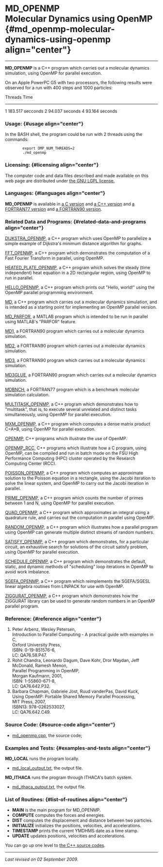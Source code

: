 MD\_OPENMP\
Molecular Dynamics using OpenMP {#md_openmp-molecular-dynamics-using-openmp align="center"}
===============================

------------------------------------------------------------------------

**MD\_OPENMP** is a C++ program which carries out a molecular dynamics
simulation, using OpenMP for parallel execution.

On an Apple PowerPC G5 with two processors, the following results were
observed for a run with 400 steps and 1000 particles:

  Threads   Time
  --------- ------------------
  1         183.517 secconds
  2         94.037 seconds
  4         93.164 seconds

### Usage: {#usage align="center"}

In the BASH shell, the program could be run with 2 threads using the
commands:

            export OMP_NUM_THREADS=2
            ./md_openmp
          

### Licensing: {#licensing align="center"}

The computer code and data files described and made available on this
web page are distributed under [the GNU LGPL
license.](../../txt/gnu_lgpl.txt)

### Languages: {#languages align="center"}

**MD\_OPENMP** is available in [a C
version](../../c_src/md_openmp/md_openmp.html) and [a C++
version](../../cpp_src/md_openmp/md_openmp.html) and [a FORTRAN77
version](../../f77_src/md_openmp/md_openmp.html) and [a FORTRAN90
version](../../f_src/md_openmp/md_openmp.html).

### Related Data and Programs: {#related-data-and-programs align="center"}

[DIJKSTRA\_OPENMP](../../cpp_src/dijkstra_openmp/dijkstra_openmp.html),
a C++ program which uses OpenMP to parallelize a simple example of
Dijkstra's minimum distance algorithm for graphs.

[FFT\_OPENMP](../../cpp_src/fft_openmp/fft_openmp.html), a C++ program
which demonstrates the computation of a Fast Fourier Transform in
parallel, using OpenMP.

[HEATED\_PLATE\_OPENMP](../../cpp_src/heated_plate_openmp/heated_plate_openmp.html),
a C++ program which solves the steady (time independent) heat equation
in a 2D rectangular region, using OpenMP to run in parallel.

[HELLO\_OPENMP](../../cpp_src/hello_openmp/hello_openmp.html), a C++
program which prints out "Hello, world!" using the OpenMP parallel
programming environment.

[MD](../../cpp_src/md/md.html), a C++ program which carries out a
molecular dynamics simulation, and is intended as a starting point for
implementing an OpenMP parallel version.

[MD\_PARFOR](../../m_src/md_parfor/md_parfor.html), a MATLAB program
which is intended to be run in parallel using MATLAB's "PARFOR" feature.

[MD1](../../f_src/md1/md1.html), a FORTRAN90 program which carries out a
molecular dynamics simulation.

[MD2](../../f_src/md2/md2.html), a FORTRAN90 program which carries out a
molecular dynamics simulation.

[MD3](../../f_src/md3/md3.html), a FORTRAN90 program which carries out a
molecular dynamics simulation.

[MD3GLUE](../../f_src/md3glue/md3glue.html), a FORTRAN90 program which
carries out a molecular dynamics simulation.

[MDBNCH](../../f77_src/mdbnch/mdbnch.html), a FORTRAN77 program which is
a benchmark molecular simulation calculation.

[MULTITASK\_OPENMP](../../cpp_src/multitask_openmp/multitask_openmp.html),
a C++ program which demonstrates how to "multitask", that is, to execute
several unrelated and distinct tasks simultaneously, using OpenMP for
parallel execution.

[MXM\_OPENMP](../../cpp_src/mxm_openmp/mxm_openmp.html), a C++ program
which computes a dense matrix product C=A\*B, using OpenMP for parallel
execution.

[OPENMP](../../cpp_src/openmp/openmp.html), C++ programs which
illustrate the use of OpenMP.

[OPENMP\_RCC](../../cpp_src/openmp_rcc/openmp_rcc.html), C++ programs
which illustrate how a C program, using OpenMP, can be compiled and run
in batch mode on the FSU High Performance Computing (HPC) cluster
operated by the Research Computing Center (RCC).

[POISSON\_OPENMP](../../cpp_src/poisson_openmp/poisson_openmp.html), a
C++ program which computes an approximate solution to the Poisson
equation in a rectangle, using the Jacobi iteration to solve the linear
system, and OpenMP to carry out the Jacobi iteration in parallel.

[PRIME\_OPENMP](../../cpp_src/prime_openmp/prime_openmp.html), a C++
program which counts the number of primes between 1 and N, using OpenMP
for parallel execution.

[QUAD\_OPENMP](../../cpp_src/quad_openmp/quad_openmp.html), a C++
program which approximates an integral using a quadrature rule, and
carries out the computation in parallel using OpenMP.

[RANDOM\_OPENMP](../../cpp_src/random_openmp/random_openmp.html), a C++
program which illustrates how a parallel program using OpenMP can
generate multiple distinct streams of random numbers.

[SATISFY\_OPENMP](../../cpp_src/satisfy_openmp/satisfy_openmp.html), a
C++ program which demonstrates, for a particular circuit, an exhaustive
search for solutions of the circuit satisfy problem, using OpenMP for
parallel execution.

[SCHEDULE\_OPENMP](../../cpp_src/schedule_openmp/schedule_openmp.html),
a C++ program which demonstrates the default, static, and dynamic
methods of "scheduling" loop iterations in OpenMP to avoid work
imbalance.

[SGEFA\_OPENMP](../../cpp_src/sgefa_openmp/sgefa_openmp.html), a C++
program which reimplements the SGEFA/SGESL linear algebra routines from
LINPACK for use with OpenMP.

[ZIGGURAT\_OPENMP](../../cpp_src/ziggurat_openmp/ziggurat_openmp.html),
a C++ program which demonstrates how the ZIGGURAT library can be used to
generate random numbers in an OpenMP parallel program.

### Reference: {#reference align="center"}

1.  Peter Arbenz, Wesley Petersen,\
    Introduction to Parallel Computing - A practical guide with examples
    in C,\
    Oxford University Press,\
    ISBN: 0-19-851576-6,\
    LC: QA76.58.P47.
2.  Rohit Chandra, Leonardo Dagum, Dave Kohr, Dror Maydan, Jeff
    McDonald, Ramesh Menon,\
    Parallel Programming in OpenMP,\
    Morgan Kaufmann, 2001,\
    ISBN: 1-55860-671-8,\
    LC: QA76.642.P32.
3.  Barbara Chapman, Gabriele Jost, Ruud vanderPas, David Kuck,\
    Using OpenMP: Portable Shared Memory Parallel Processing,\
    MIT Press, 2007,\
    ISBN13: 978-0262533027,\
    LC: QA76.642.C49.

### Source Code: {#source-code align="center"}

-   [md\_openmp.cpp](md_openmp.cpp), the source code;

### Examples and Tests: {#examples-and-tests align="center"}

**MD\_LOCAL** runs the program locally.

-   [md\_local\_output.txt](md_local_output.txt), the output file.

**MD\_ITHACA** runs the program through ITHACA's batch system.

-   [md\_ithaca\_output.txt](md_ithaca_output.txt), the output file.

### List of Routines: {#list-of-routines align="center"}

-   **MAIN** is the main program for MD\_OPENMP.
-   **COMPUTE** computes the forces and energies.
-   **DIST** computes the displacement and distance between two
    particles.
-   **INITIALIZE** initializes the positions, velocities, and
    accelerations.
-   **TIMESTAMP** prints the current YMDHMS date as a time stamp.
-   **UPDATE** updates positions, velocities and accelerations.

You can go up one level to [the C++ source codes](../cpp_src.html).

------------------------------------------------------------------------

*Last revised on 02 September 2009.*
